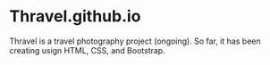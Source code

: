 # Thravel.github.io
Thravel is a travel photography project (ongoing).
So far, it has been creating usign HTML, CSS, and Bootstrap.
